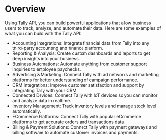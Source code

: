 # Overview

Using Tally API, you can build powerful applications that allow business users
to track, analyze, and automate their data. Here are some examples of what you
can build with the Tally API:

- Accounting Integrations: Integrate financial data from Tally into any
  third-party accounting and finance platform.
- Reporting & Analysis: Create custom dashboards and reports to get deep
  insights into your business.
- Business Automations: Automate anything from customer support inquiries to
  employee paychecks.
- Advertising & Marketing: Connect Tally with ad networks and marketing
  platforms for better understanding of campaign performance.
- CRM Integrations: Improve customer satisfaction and support by integrating
  Tally with your CRM.
- Connected Devices: Connect Tally with IoT devices so you can monitor and
  analyze data in realtime.
- Inventory Management: Track inventory levels and manage stock level
  automatically.
- ECommerce Platforms: Connect Tally with popular eCommerce platforms to get
  accurate orders and transactions data.
- Billing & Payment Solutions: Connect Tally with payment gateways and billing
  software to automate customer invoices and payments.
